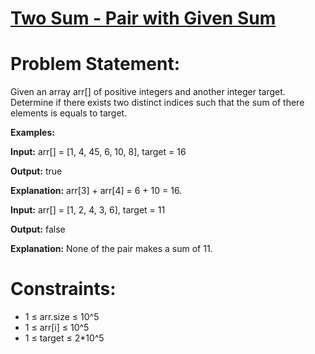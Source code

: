 # [Two Sum - Pair with Given Sum](https://github.com/surya8980/December-2024-Daily-Problems/blob/main/GeeksForGeeks/26-Dec-2024/Two%20Sum%20-%20Pair%20with%20Given%20Sum.java)
# Problem Statement:

Given an array arr[] of positive integers and another integer target. Determine if there exists two distinct indices such that the sum of there elements is equals to target.

**Examples:**

**Input:** arr[] = [1, 4, 45, 6, 10, 8], target = 16

**Output:** true

**Explanation:** arr[3] + arr[4] = 6 + 10 = 16.

**Input:** arr[] = [1, 2, 4, 3, 6], target = 11

**Output:** false

**Explanation:** None of the pair makes a sum of 11.

# Constraints:
- 1 ≤ arr.size ≤ 10^5
- 1 ≤ arr[i] ≤ 10^5
- 1 ≤ target ≤ 2*10^5
